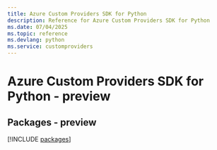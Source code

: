 ```yaml
---
title: Azure Custom Providers SDK for Python
description: Reference for Azure Custom Providers SDK for Python
ms.date: 07/04/2025
ms.topic: reference
ms.devlang: python
ms.service: customproviders
---
```

# Azure Custom Providers SDK for Python - preview
## Packages - preview
[!INCLUDE [packages](custom-providers-index.md)]
